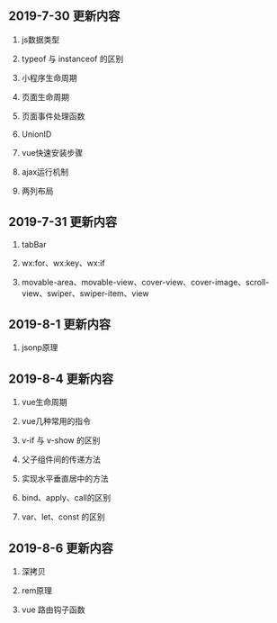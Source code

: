 ## 2019-7-30 更新内容

1. js数据类型

2. typeof 与 instanceof 的区别

3. 小程序生命周期

4. 页面生命周期

5. 页面事件处理函数

6. UnionID

7. vue快速安装步骤

8. ajax运行机制

9. 两列布局

## 2019-7-31 更新内容

1. tabBar

2. wx:for、wx:key、wx:if

3. movable-area、movable-view、cover-view、cover-image、scroll-view、swiper、swiper-item、view

## 2019-8-1 更新内容

1. jsonp原理

## 2019-8-4 更新内容

1. vue生命周期

2. vue几种常用的指令

3. v-if 与 v-show 的区别

4. 父子组件间的传递方法

5. 实现水平垂直居中的方法

6. bind、apply、call的区别

7. var、let、const 的区别

## 2019-8-6 更新内容

1. 深拷贝

2. rem原理

3. vue 路由钩子函数
